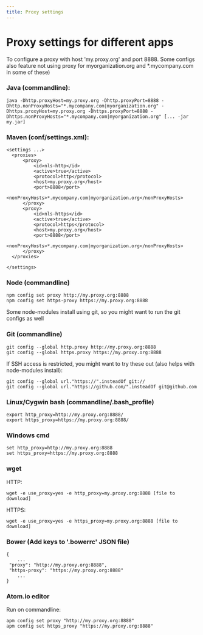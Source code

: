 ```yaml
---
title: Proxy settings
---
```

# Proxy settings for different apps

To configure a proxy with host 'my.proxy.org' and port 8888. Some configs also feature not using proxy for myorganization.org and *.mycompany.com in some of these)

### Java (commandline):

    java -Dhttp.proxyHost=my.proxy.org -Dhttp.proxyPort=8888 -Dhttp.nonProxyHosts="*.mycompany.com|myorganization.org" -Dhttps.proxyHost=my.proxy.org -Dhttps.proxyPort=8888 -Dhttps.nonProxyHosts="*.mycompany.com|myorganization.org" [... -jar my.jar]

### Maven (conf/settings.xml):

    <settings ...>
      <proxies>
          <proxy>
              <id>nls-http</id>
              <active>true</active>
              <protocol>http</protocol>
              <host>my.proxy.org</host>
              <port>8888</port>
              <nonProxyHosts>*.mycompany.com|myorganization.org</nonProxyHosts>
          </proxy>
          <proxy>
              <id>nls-https</id>
              <active>true</active>
              <protocol>https</protocol>
              <host>my.proxy.org</host>
              <port>8888</port>
              <nonProxyHosts>*.mycompany.com|myorganization.org</nonProxyHosts>
          </proxy>
      </proxies>

    </settings>

### Node (commandline)

    npm config set proxy http://my.proxy.org:8888
    npm config set https-proxy https://my.proxy.org:8888

Some node-modules install using git, so you might want to run the git configs as well

### Git (commandline)

    git config --global http.proxy http://my.proxy.org:8888
    git config --global https.proxy https://my.proxy.org:8888

If SSH access is restricted, you might want to try these out (also helps with node-modules install):

    git config --global url."https://".insteadOf git://
    git config --global url."https://github.com/".insteadOf git@github.com

### Linux/Cygwin bash (commandline/.bash_profile)

    export http_proxy=http://my.proxy.org:8888/
    export https_proxy=https://my.proxy.org:8888/

### Windows cmd

    set http_proxy=http://my.proxy.org:8888
    set https_proxy=https://my.proxy.org:8888

### wget

HTTP:

    wget -e use_proxy=yes -e http_proxy=my.proxy.org:8888 [file to download]

HTTPS:

    wget -e use_proxy=yes -e https_proxy=my.proxy.org:8888 [file to download]

### Bower (Add keys to '.bowerrc' JSON file)

    {
        ...
     "proxy": "http://my.proxy.org:8888",
     "https-proxy": "https://my.proxy.org:8888"
        ...
    }

### Atom.io editor

Run on commandline:

    apm config set proxy "http://my.proxy.org:8888"
    apm config set https_proxy "https://my.proxy.org:8888"
